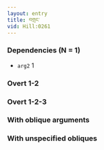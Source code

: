 ```yaml
---
layout: entry
title: བགྲང་
vid: Hill:0261
---
```

### Dependencies (N = 1)
* `arg2` 1


### Overt 1-2


### Overt 1-2-3


### With oblique arguments


### With unspecified obliques
